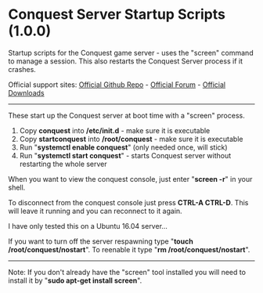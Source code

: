 # Conquest Server Startup Scripts (1.0.0)
Startup scripts for the Conquest game server - uses the "screen" command to manage a session. This also restarts the Conquest Server process if it crashes.

Official support sites: [Official Github Repo](https://github.com/fstltna/ConquestStartup) - [Official Forum](https://conquest.gameplayer.club/index.php/forum/startup-scripts) - [Official Downloads](https://conquest.gameplayer.club/index.php/downloads/category/8-conquest-sysadmin-tools)

---
These start up the Conquest server at boot time with a "screen" process.

1. Copy **conquest** into **/etc/init.d** - make sure it is executable
2. Copy **startconquest** into **/root/conquest** - make sure it is executable
4. Run "**systemctl enable conquest**" (only needed once, will stick)
5. Run "**systemctl start conquest**" - starts Conquest server without restarting the whole server

When you want to view the conquest console, just enter "**screen -r**" in your shell.

To disconnect from the conquest console just press **CTRL-A CTRL-D**. This will leave it running and you can reconnect to it again.

I have only tested this on a Ubuntu 16.04 server...

If you want to turn off the server respawning type "**touch /root/conquest/nostart**". To reenable it type "**rm /root/conquest/nostart**".

---
Note: If you don't already have the "screen" tool installed you will need to install it by "**sudo apt-get install screen**".

